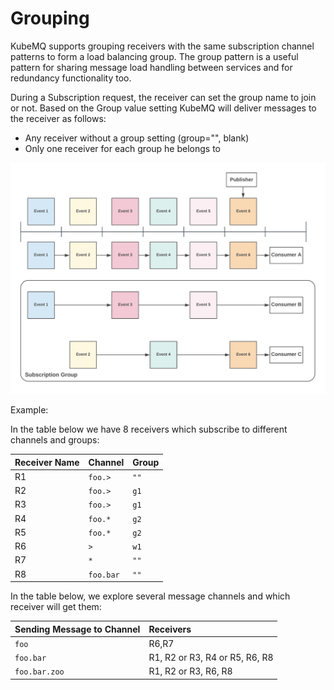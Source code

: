 # Grouping

KubeMQ supports grouping receivers with the same subscription channel patterns to form a load balancing group. The group pattern is a useful pattern for sharing message load handling between services and for redundancy functionality too.

During a Subscription request, the receiver can set the group name to join or not. Based on the Group value setting KubeMQ will deliver messages to the receiver as follows:

* Any receiver without a group setting \(group="", blank\)
* Only one receiver for each group he belongs to

![](../../.gitbook/assets/grouping.png)

Example:

In the table below we have 8 receivers which subscribe to different channels and groups:

| Receiver Name | Channel | Group |
| :--- | :--- | :--- |
| R1 | `foo.>` | `""` |
| R2 | `foo.>` | `g1` |
| R3 | `foo.>` | `g1` |
| R4 | `foo.*` | `g2` |
| R5 | `foo.*` | `g2` |
| R6 | `>` | `w1` |
| R7 | `*` | `""` |
| R8 | `foo.bar` | `""` |

In the table below, we explore several message channels and which receiver will get them:

| Sending Message to Channel | Receivers |
| :--- | :--- |
| `foo` | R6,R7 |
| `foo.bar` | R1, R2 or R3, R4 or R5, R6, R8 |
| `foo.bar.zoo` | R1, R2 or R3, R6, R8 |

